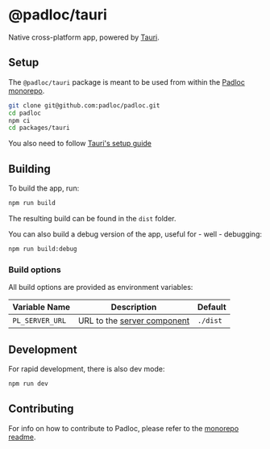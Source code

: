 # @padloc/tauri

Native cross-platform app, powered by
[Tauri](https://github.com/tauri-apps/tauri).

## Setup

The `@padloc/tauri` package is meant to be used from within the
[Padloc monorepo](../../README.md).

```sh
git clone git@github.com:padloc/padloc.git
cd padloc
npm ci
cd packages/tauri
```

You also need to follow
[Tauri's setup guide](https://tauri.studio/docs/getting-started/intro/#setting-up-your-environment)

## Building

To build the app, run:

```sh
npm run build
```

The resulting build can be found in the `dist` folder.

You can also build a debug version of the app, useful for - well - debugging:

```sh
npm run build:debug
```

### Build options

All build options are provided as environment variables:

| Variable Name   | Description                                        | Default  |
| --------------- | -------------------------------------------------- | -------- |
| `PL_SERVER_URL` | URL to the [server component](../server/README.md) | `./dist` |

## Development

For rapid development, there is also dev mode:

```sh
npm run dev
```

## Contributing

For info on how to contribute to Padloc, please refer to the
[monorepo readme](../../README.md#contributing).
